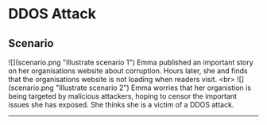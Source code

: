 # DDOS Attack

## Scenario

![](scenario.png &quot;Illustrate scenario 1&quot;)
Emma published an important story on her organisations website about corruption. Hours later, she and finds that the organisations website is not loading when readers visit.
&lt;br&gt;
![](scenario.png &quot;Illustrate scenario 2&quot;)
Emma worries that her organistion is being targeted by malicious attackers, hoping to censor the important issues she has exposed. She thinks she is a victim of a DDOS attack.

***